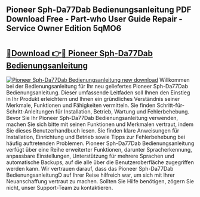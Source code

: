 ## Pioneer Sph-Da77Dab Bedienungsanleitung PDF Download Free - Part-who User Guide Repair - Service Owner Edition 5qMO6

# <h2><a href="http://df3tj2.blite.top/?on=Pioneer+Sph-Da77Dab+Bedienungsanleitung">🔗Download 👉🔴 Pioneer Sph-Da77Dab Bedienungsanleitung</a></h2>

[![Pioneer Sph-Da77Dab Bedienungsanleitung new download](https://i.imgur.com/lujVjoI.png)](http://df3tj2.blite.top/?on=Pioneer+Sph-Da77Dab+Bedienungsanleitung)
Willkommen bei der Bedienungsanleitung für Ihr neu geliefertes Pioneer Sph-Da77Dab Bedienungsanleitung. Dieser umfassende Leitfaden soll Ihnen den Einstieg in Ihr Produkt erleichtern und Ihnen ein gründliches Verständnis seiner Merkmale, Funktionen und Fähigkeiten vermitteln. Sie finden Schritt-für-Schritt-Anleitungen für Installation, Betrieb, Wartung und Fehlerbehebung. Bevor Sie Ihr Pioneer Sph-Da77Dab Bedienungsanleitung verwenden, machen Sie sich bitte mit seinen Funktionen und Merkmalen vertraut, indem Sie dieses Benutzerhandbuch lesen. Sie finden klare Anweisungen für Installation, Einrichtung und Betrieb sowie Tipps zur Fehlerbehebung bei häufig auftretenden Problemen. Pioneer Sph-Da77Dab Bedienungsanleitung verfügt über eine Reihe erweiterter Funktionen, darunter Spracherkennung, anpassbare Einstellungen, Unterstützung für mehrere Sprachen und automatische Backups, auf die alle über die Benutzeroberfläche zugegriffen werden kann. Wir vertrauen darauf, dass das Pioneer Sph-Da77Dab BedienungsanleitungD auf Ihrer Reise hilfreich war, um sich mit Ihrer Neuanschaffung vertraut zu machen. Sollten Sie Hilfe benötigen, zögern Sie nicht, unser Support-Team zu kontaktieren.

